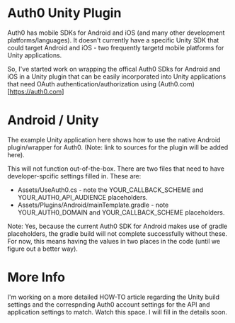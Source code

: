 # Auth0 Unity Plugin

Auth0 has mobile SDKs for Android and iOS (and many other development platforms/languages). It doesn't
currently have a specific Unity SDK that could target Android and iOS - two frequently targetd
mobile platforms for Unity applications.

So, I've started work on wrapping the offical Auth0 SDks for Android and iOS in a Unity plugin that can
be easily incorporated into Unity applications that need OAuth authentication/authorization using
(Auth0.com)[https://auth0.com]

# Android / Unity

The example Unity application here shows how to use the native Android plugin/wrapper for Auth0.
(Note: link to sources for the plugin will be added here).

This will not function out-of-the-box. There are two files that need to have developer-spcific 
settings filled in. These are:
* Assets/UseAuth0.cs - note the YOUR_CALLBACK_SCHEME and YOUR_AUTH0_API_AUDIENCE placeholders.
* Assets/Plugins/Android/mainTemplate.gradle - note YOUR_AUTH0_DOMAIN and YOUR_CALLBACK_SCHEME placeholders.

Note: Yes, because the current Auth0 SDK for Android makes use of gradle placeholders, the gradle build
will not complete successfully without these. For now, this means having the values in two places in the
code (until we figure out a better way).

# More Info

I'm working on a more detailed HOW-TO article regarding the Unity build settings and the correspnding
Auth0 account settings for the API and application settings to match. Watch this space. I will fill in the
details soon.



